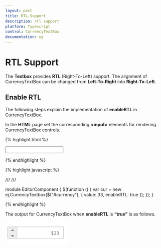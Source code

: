 ```yaml
---
layout: post
title: RTL-Support
description: rtl support
platform: Typescript
control: CurrencyTextBox  
documentation: ug
---
```


# RTL Support

The **Textbox** provides **RTL** (Right-To-Left) support. The alignment of CurrencyTextBox can be changed from **Left-To-Right** into **Right-To-Left**.

## Enable RTL

The following steps explain the implementation of **enableRTL** in CurrencyTextBox.

In the **HTML** page set the corresponding **&lt;input&gt;** elements for rendering CurrencyTextBox controls.


{% highlight html %}

<input id="currency" type="text" />
	
{% endhighlight %}

{% highlight javascript %}

 
/// <reference path="tsfiles/jquery.d.ts" />
/// <reference path="tsfiles/ej.web.all.d.ts" />

module EditorComponent {
    $(function () {
        var cur = new ej.CurrencyTextbox($("#currency"), {
            value: 33,
            enableRTL: true
        });
    });
}

{% endhighlight %}


The output for CurrencyTextBox when **enableRTL** is **“true”** is as follows. 

![](RTL-Support_images/RTL-Support_img1.png) 

